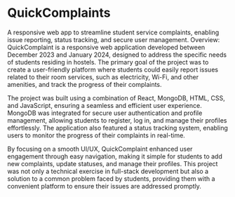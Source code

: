 # QuickComplaints
A responsive web app to streamline student service complaints, enabling issue reporting, status tracking, and secure user management.
Overview: QuickComplaint is a responsive web application developed between December 2023 and January 2024, designed to address the specific needs of students residing in hostels. The primary goal of the project was to create a user-friendly platform where students could easily report issues related to their room services, such as electricity, Wi-Fi, and other amenities, and track the progress of their complaints.

The project was built using a combination of React, MongoDB, HTML, CSS, and JavaScript, ensuring a seamless and efficient user experience. MongoDB was integrated for secure user authentication and profile management, allowing students to register, log in, and manage their profiles effortlessly. The application also featured a status tracking system, enabling users to monitor the progress of their complaints in real-time.

By focusing on a smooth UI/UX, QuickComplaint enhanced user engagement through easy navigation, making it simple for students to add new complaints, update statuses, and manage their profiles. This project was not only a technical exercise in full-stack development but also a solution to a common problem faced by students, providing them with a convenient platform to ensure their issues are addressed promptly.
